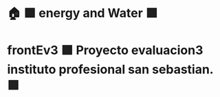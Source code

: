 # :house: :purple_square: energy and Water :purple_square: 
# frontEv3 :purple_square:  Proyecto evaluacion3 instituto profesional san sebastian. :purple_square:
